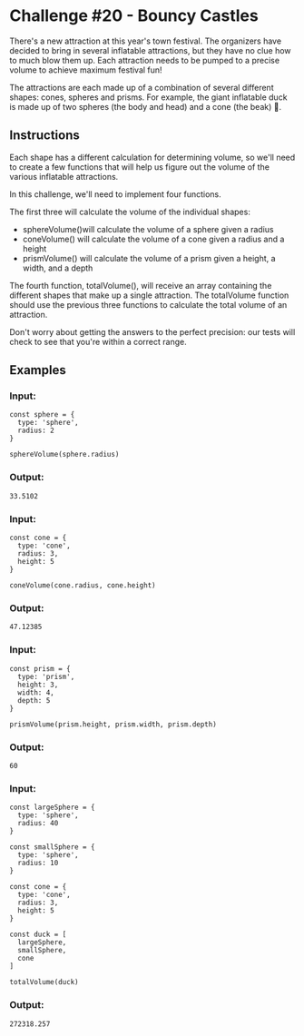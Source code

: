 # Challenge #20 - Bouncy Castles
There's a new attraction at this year's town festival. The organizers have decided to bring in several inflatable attractions, but they have no clue how to much blow them up. Each attraction needs to be pumped to a precise volume to achieve maximum festival fun!

The attractions are each made up of a combination of several different shapes: cones, spheres and prisms. For example, the giant inflatable duck is made up of two spheres (the body and head) and a cone (the beak) 🦆.

## Instructions
Each shape has a different calculation for determining volume, so we'll need to create a few functions that will help us figure out the volume of the various inflatable attractions.

In this challenge, we'll need to implement four functions.

The first three will calculate the volume of the individual shapes:

- sphereVolume()will calculate the volume of a sphere given a radius
- coneVolume() will calculate the volume of a cone given a radius and a height
- prismVolume() will calculate the volume of a prism given a height, a width, and a depth

The fourth function, totalVolume(), will receive an array containing the different shapes that make up a single attraction. The totalVolume function should use the previous three functions to calculate the total volume of an attraction.

Don't worry about getting the answers to the perfect precision: our tests will check to see that you're within a correct range.

## Examples
### Input:
```
const sphere = {
  type: 'sphere',
  radius: 2
}

sphereVolume(sphere.radius)
```
    
### Output:
`33.5102`

### Input:
```
const cone = {
  type: 'cone',
  radius: 3,
  height: 5
}

coneVolume(cone.radius, cone.height)
```
   
### Output:
`47.12385`

### Input:
```
const prism = {
  type: 'prism',
  height: 3,
  width: 4,
  depth: 5
}

prismVolume(prism.height, prism.width, prism.depth)
```
    
### Output:
`60`

### Input:
```
const largeSphere = {
  type: 'sphere',
  radius: 40
}

const smallSphere = {
  type: 'sphere',
  radius: 10
}

const cone = {
  type: 'cone',
  radius: 3,
  height: 5
}

const duck = [
  largeSphere,
  smallSphere,
  cone
]

totalVolume(duck)
```
    
### Output:
`272318.257`

